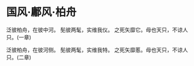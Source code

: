 # 国风·鄘风·柏舟

泛彼柏舟，在彼中河。
髧彼两髦，实维我仪。
之死矢靡它。母也天只，不谅人只。(一章)

泛彼柏舟，在彼河侧。
髧彼两髦，实维我特。
之死矢靡慝。母也天只，不谅人只。(二章)

